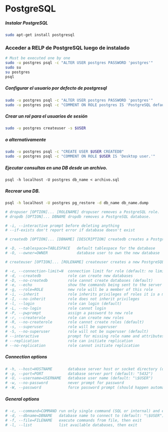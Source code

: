 # PostgreSQL

##### Instalar PostgreSQL
```bash
sudo apt-get install postgresql
```

### Acceder a RELP de PostgreSQL luego de instalado
```bash
# Must be executed one by one
sudo -u postgres psql -c "ALTER USER postgres PASSWORD 'postgres'"
sudo su
su postgres
psql
```

##### Configurar el usuario por defecto de postgresql
```bash
sudo -u postgres psql -c "ALTER USER postgres PASSWORD 'postgres'"
sudo -u postgres psql -c "COMMENT ON ROLE postgres IS 'PostgreSQL default user.'"
```

##### Crear un rol para el usuarios de sesión
```bash
sudo -u postgres createuser -s $USER
```

##### o alternativamente
```bash
sudo -u postgres psql -c "CREATE USER $USER CREATEDB"
sudo -u postgres psql -c "COMMENT ON ROLE $USER IS 'Desktop user.'"
```

##### Ejecutar consultas en una DB desde un archivo.
`psql -h localhost -U postgres db_name < archivo.sql`

##### Recrear una DB.
```bash
psql -h localhost -U postgres pg_restore -d db_name db_name.dump
```

```bash
# dropuser [OPTION]... [ROLENAME] dropuser removes a PostgreSQL role.
# dropdb [OPTION]... DBNAME dropdb removes a PostgreSQL database.

# -i, --interactive prompt before deleting anything
# --if-exists don't report error if database doesn't exist

# createdb [OPTION]... [DBNAME] [DESCRIPTION] createdb creates a PostgreSQL database.

# -D, --tablespace=TABLESPACE   default tablespace for the database
# -O, --owner=OWNER             database user to own the new database

# createuser [OPTION]... [ROLENAME] createuser creates a new PostgreSQL role.

# -c, --connection-limit=N  connection limit for role (default: no limit)
# -d, --createdb            role can create new databases
# -D, --no-createdb         role cannot create databases (default)
# -e, --echo                show the commands being sent to the server
# -g, --role=ROLE           new role will be a member of this role
# -i, --inherit             role inherits privileges of roles it is a member of (default)
# -I, --no-inherit          role does not inherit privileges
# -l, --login               role can login (default)
# -L, --no-login            role cannot login
# -P, --pwprompt            assign a password to new role
# -r, --createrole          role can create new roles
# -R, --no-createrole       role cannot create roles (default)
# -s, --superuser           role will be superuser
# -S, --no-superuser        role will not be superuser (default)
# --interactive             prompt for missing role name and attributes rather than using defaults
# --replication             role can initiate replication
# --no-replication          role cannot initiate replication
```

##### Connection options
```bash
# -h, --host=HOSTNAME       database server host or socket directory (default: "/var/run/postgresql"). This is required for password prompt.
# -p, --port=PORT           database server port (default: "5432")
# -U, --username=USERNAME   database user name (default: "\$USER")
# -w, --no-password         never prompt for password
# -W, --password            force password prompt (should happen automatically)
```
##### General options
```bash
# -c, --command=COMMAND run only single command (SQL or internal) and exit
# -d, --dbname=DBNAME   database name to connect to (default: "\$USER")
# -f, --file=FILENAME   execute commands from file, then exit
# -l, --list            list available databases, then exit
```

